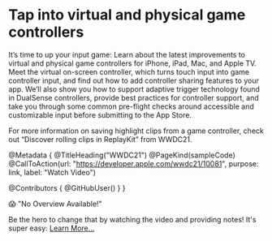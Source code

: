 # Tap into virtual and physical game controllers

It’s time to up your input game: Learn about the latest improvements to virtual and physical game controllers for iPhone, iPad, Mac, and Apple TV. Meet the virtual on-screen controller, which turns touch input into game controller input, and find out how to add controller sharing features to your app. We’ll also show you how to support adaptive trigger technology found in DualSense controllers, provide best practices for controller support, and take you through some common pre-flight checks around accessible and customizable input before submitting to the App Store.

For more information on saving highlight clips from a game controller, check out “Discover rolling clips in ReplayKit” from WWDC21.

@Metadata {
   @TitleHeading("WWDC21")
   @PageKind(sampleCode)
   @CallToAction(url: "https://developer.apple.com/wwdc21/10081", purpose: link, label: "Watch Video")

   @Contributors {
      @GitHubUser(<replace this with your GitHub handle>)
   }
}

😱 "No Overview Available!"

Be the hero to change that by watching the video and providing notes! It's super easy:
 [Learn More…](https://wwdcnotes.github.io/WWDCNotes/documentation/wwdcnotes/contributing)
